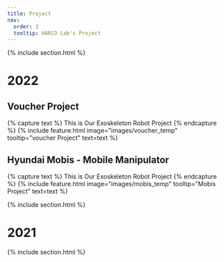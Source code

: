 ```yaml
---
title: Project
nav:
  order: 3
  tooltip: HARCO Lab's Project
---
```



{% include section.html %}


# 2022

## Voucher Project
{% capture text %}
This is Our Exoskeleton Robot Project
{% endcapture %}
{%
  include feature.html
  image="images/voucher_temp"
  tooltip="voucher Project"
  text=text
%}



## Hyundai Mobis - Mobile Manipulator
{% capture text %}
This is Our Exoskeleton Robot Project
{% endcapture %}
{%
  include feature.html
  image="images/mobis_temp"
  tooltip="Mobis Project"
  text=text
%}


{% include section.html %}

# 2021



{% include section.html %}
